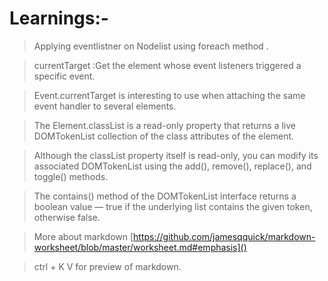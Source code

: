 # Learnings:-
>Applying eventlistner on Nodelist using foreach method .

>currentTarget :Get the element whose event listeners triggered a specific event.

>Event.currentTarget is interesting to use when attaching the same event handler to several elements.

>The Element.classList is a read-only property that returns a live DOMTokenList collection of the class attributes of the element.

>Although the classList property itself is read-only, you can modify its associated DOMTokenList using the add(), remove(), replace(), and toggle() methods.

>The contains() method of the DOMTokenList interface returns a boolean value — true if the underlying list contains the given token, otherwise false.

> More about markdown [https://github.com/jamesqquick/markdown-worksheet/blob/master/worksheet.md#emphasis]()

> ctrl + K V for preview of markdown.